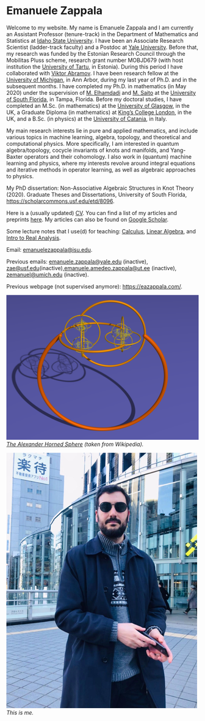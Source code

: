 # Emanuele Zappala

Welcome to my website. My name is Emanuele Zappala and I am currently an Assistant Professor (tenure-track) in the Department of Mathematics and Statistics at [Idaho State University](https://www.isu.edu/). I have been an Associate Research Scientist (ladder-track faculty) and a Postdoc at [Yale University](https://www.yale.edu/). Before that, my research was funded by the Estonian Research Council through the Mobilitas Pluss scheme, research grant number MOBJD679 (with host institution the [University of Tartu](https://ut.ee/en), in Estonia). During this period I have collaborated with [Viktor Abramov](https://kodu.ut.ee/~abramov/). I have been research fellow at the [University of Michigan](https://umich.edu/), in Ann Arbor, during my last year of Ph.D. and in the subsequent months. I have completed my Ph.D. in mathematics (in May 2020) under the supervision of [M. Elhamdadi](http://shell.cas.usf.edu/~emohamed/) and [M. Saito](http://shell.cas.usf.edu/~saito/) at the [University of South Florida](https://www.usf.edu/), in Tampa, Florida. Before my doctoral studies, I have completed an M.Sc. (in mathematics) at the [University of Glasgow](https://www.gla.ac.uk/), in the UK, a Graduate Diploma (in mathematics) at [King’s College London](https://www.kcl.ac.uk/), in the UK, and a B.Sc. (in physics) at the [University of Catania](https://www.unict.it/en), in Italy.

My main research interests lie in pure and applied mathematics, and include various topics in machine learning, algebra, topology, and theoretical and computational physics. More specifically, I am interested in quantum algebra/topology, cocycle invariants of knots and manifolds, and Yang-Baxter operators and their cohomology. I also work in (quantum) machine learning and physics, where my interests revolve around integral equations and iterative methods in operator learning, as well as algebraic approaches to physics.

My PhD dissertation: Non-Associative Algebraic Structures in Knot Theory (2020). Graduate Theses and Dissertations, University of South Florida, https://scholarcommons.usf.edu/etd/8096.

Here is a (usually updated) [CV](EZ_CV.pdf). You can find a list of my articles and preprints [here](EZ_Papers.pdf). My articles can also be found on [Google Scholar](https://scholar.google.com/citations?user=PofPqrIAAAAJ&hl=en&oi=ao).

Some lecture notes that I use(d) for teaching: [Calculus](Calculus1+2_Notes.pdf), [Linear Algebra](Linear_Algebra_Notes.pdf), and [Intro to Real Analysis](Real_Analysis_Notes.pdf).

Email: emanuelezappala@isu.edu.

Previous emails: emanuele.zappala@yale.edu (inactive), zae@usf.edu(inactive),emanuele.amedeo.zappala@ut.ee (inactive), zemanuel@umich.edu (inactive).

Previous webpage (not supervised anymore): https://eazappala.com/.

![alt text](Alexanderhornedsphere.png)
*[The Alexander Horned Sphere](https://en.wikipedia.org/wiki/Alexander_horned_sphere) (taken from Wikipedia).*

![alt text](EZ1.jpg)
*This is me.*
